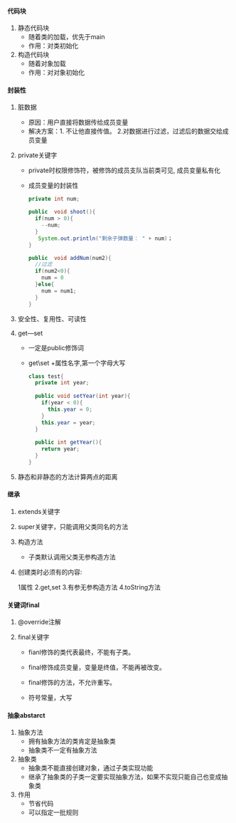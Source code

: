 #### 代码块

1. 静态代码块
   * 随着类的加载，优先于main
   * 作用：对类初始化
2. 构造代码块
   * 随着对象加载
   * 作用：对对象初始化



#### 封装性

1. 脏数据
   * 原因：用户直接将数据传给成员变量
   * 解决方案：1. 不让他直接传值。 2.对数据进行过滤，过滤后的数据交给成员变量



2. private关键字

   * private时权限修饰符，被修饰的成员支队当前类可见,  成员变量私有化

   * 成员变量的封装性

     ```java
     private int num;
     
     public  void shoot(){
       if(num > 0){
         --num;   
       }
        System.out.println("剩余子弹数量： " + num)；
     }
     
     public  void addNum(num2){
       //过滤
       if(num2<0){
         num = 0
       }else{
         num = num1;
       }
     }
     
     ```

3. 安全性、复用性、可读性   

4. get—set 

   * 一定是public修饰词

   * get\set +属性名字,第一个字母大写

     ```java
     class test{
       private int year;
       
       public void setYear(int year){
         if(year < 0){
           this.year = 0;
         }
         this.year = year;
       }
       
       public int getYear(){
         return year;
       }
     }
     ```

5. 静态和非静态的方法计算两点的距离



#### 继承

1. extends关键字

2. super关键字，只能调用父类同名的方法

3. 构造方法

   * 子类默认调用父类无参构造方法

4. 创建类时必须有的内容:

   1属性  2.get,set   3.有参无参构造方法  4.toString方法

   



#### 关键词final

1. @override注解

2. final关键字

   * fianl修饰的类代表最终，不能有子类。

   * final修饰成员变量，变量是终值，不能再被改变。
   * final修饰的方法，不允许重写。
   * 符号常量，大写





#### 抽象abstarct

1. 抽象方法
   * 拥有抽象方法的类肯定是抽象类
   * 抽象类不一定有抽象方法
2. 抽象类
   * 抽象类不能直接创建对象，通过子类实现功能
   * 继承了抽象类的子类一定要实现抽象方法，如果不实现只能自己也变成抽象类
3. 作用
   * 节省代码
   * 可以指定一批规则















